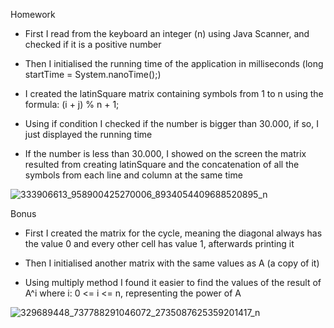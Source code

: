 Homework 

- First I read from the keyboard an integer (n) using Java Scanner, and checked if it is a positive number

- Then I initialised the running time of the application in milliseconds (long startTime = System.nanoTime();)

- I created the latinSquare matrix containing symbols from 1 to n using the formula: (i + j) % n + 1;

- Using if condition I checked if the number is bigger than 30.000, if so, I just displayed the running time

- If the number is less than 30.000, I showed on the screen the matrix resulted from creating latinSquare and the concatenation of all the symbols from each line and column at the same time

![333906613_958900425270006_8934054409688520895_n](https://user-images.githubusercontent.com/100404656/221547460-71575648-513f-4745-8aa1-66eeae95246c.png)

Bonus

- First I created the matrix for the cycle, meaning the diagonal always has the value 0 and every other cell has value 1, afterwards printing it

- Then I initialised another matrix with the same values as A (a copy of it)

- Using multiply method I found it easier to find the values of the result of A^i where i: 0 <= i <= n, representing the power of A

![329689448_737788291046072_2735087625359201417_n](https://user-images.githubusercontent.com/100404656/221576511-b2adb7a1-ac12-4f0d-a52e-04be60fe8187.png)
